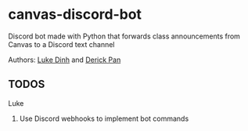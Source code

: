 # canvas-discord-bot

Discord bot made with Python that forwards class announcements from Canvas to a Discord text channel

Authors: [Luke Dinh](https://github.com/lxkedinh) and [Derick Pan](https://github.com/derick-pan)

## TODOS

Luke

1. Use Discord webhooks to implement bot commands
